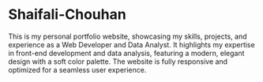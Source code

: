 # Shaifali-Chouhan
This is my personal portfolio website, showcasing my skills, projects, and experience as a Web Developer and Data Analyst. It highlights my expertise in front-end development and data analysis, featuring a modern, elegant design with a soft color palette. The website is fully responsive and optimized for a seamless user experience.
